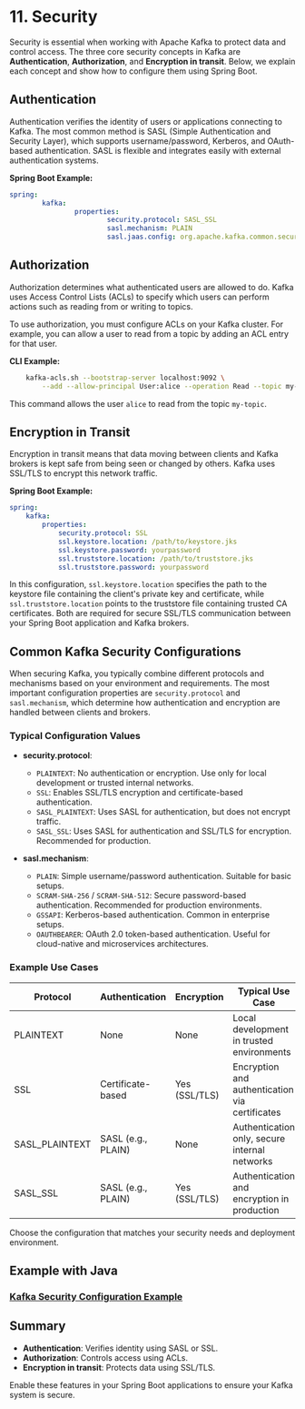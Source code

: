 # 11. Security

Security is essential when working with Apache Kafka to protect data and control access. The three core security concepts in Kafka are **Authentication**, **Authorization**, and **Encryption in transit**. Below, we explain each concept and show how to configure them using Spring Boot.

## Authentication

Authentication verifies the identity of users or applications connecting to Kafka. The most common method is SASL (Simple Authentication and Security Layer), which supports username/password, Kerberos, and OAuth-based authentication. SASL is flexible and integrates easily with external authentication systems.

**Spring Boot Example:**

```yaml
spring:
        kafka:
                properties:
                        security.protocol: SASL_SSL 
                        sasl.mechanism: PLAIN 
                        sasl.jaas.config: org.apache.kafka.common.security.plain.PlainLoginModule required username="user" password="password";
```

## Authorization

Authorization determines what authenticated users are allowed to do. Kafka uses Access Control Lists (ACLs) to specify which users can perform actions such as reading from or writing to topics.

To use authorization, you must configure ACLs on your Kafka cluster. For example, you can allow a user to read from a topic by adding an ACL entry for that user.

**CLI Example:**

```bash
    kafka-acls.sh --bootstrap-server localhost:9092 \
        --add --allow-principal User:alice --operation Read --topic my-topic
```

This command allows the user `alice` to read from the topic `my-topic`.


## Encryption in Transit

Encryption in transit means that data moving between clients and Kafka brokers is kept safe from being seen or changed by others. Kafka uses SSL/TLS to encrypt this network traffic.

**Spring Boot Example:**

```yaml
spring:
    kafka:
        properties:
            security.protocol: SSL
            ssl.keystore.location: /path/to/keystore.jks
            ssl.keystore.password: yourpassword
            ssl.truststore.location: /path/to/truststore.jks
            ssl.truststore.password: yourpassword
```

In this configuration, `ssl.keystore.location` specifies the path to the keystore file containing the client's private key and certificate, while `ssl.truststore.location` points to the truststore file containing trusted CA certificates. Both are required for secure SSL/TLS communication between your Spring Boot application and Kafka brokers.

## Common Kafka Security Configurations

When securing Kafka, you typically combine different protocols and mechanisms based on your environment and requirements. The most important configuration properties are `security.protocol` and `sasl.mechanism`, which determine how authentication and encryption are handled between clients and brokers.

### Typical Configuration Values

- **security.protocol**:
    - `PLAINTEXT`: No authentication or encryption. Use only for local development or trusted internal networks.
    - `SSL`: Enables SSL/TLS encryption and certificate-based authentication.
    - `SASL_PLAINTEXT`: Uses SASL for authentication, but does not encrypt traffic.
    - `SASL_SSL`: Uses SASL for authentication and SSL/TLS for encryption. Recommended for production.

- **sasl.mechanism**:
    - `PLAIN`: Simple username/password authentication. Suitable for basic setups.
    - `SCRAM-SHA-256` / `SCRAM-SHA-512`: Secure password-based authentication. Recommended for production environments.
    - `GSSAPI`: Kerberos-based authentication. Common in enterprise setups.
    - `OAUTHBEARER`: OAuth 2.0 token-based authentication. Useful for cloud-native and microservices architectures.

### Example Use Cases

| Protocol         | Authentication      | Encryption      | Typical Use Case                        |
|------------------|--------------------|-----------------|-----------------------------------------|
| PLAINTEXT        | None               | None            | Local development in trusted environments |
| SSL              | Certificate-based  | Yes (SSL/TLS)   | Encryption and authentication via certificates |
| SASL_PLAINTEXT   | SASL (e.g., PLAIN) | None            | Authentication only, secure internal networks |
| SASL_SSL         | SASL (e.g., PLAIN) | Yes (SSL/TLS)   | Authentication and encryption in production |

Choose the configuration that matches your security needs and deployment environment.

## Example with Java

### [Kafka Security Configuration Example](../examples/kafka-security-config-example)

## Summary

- **Authentication**: Verifies identity using SASL or SSL.
- **Authorization**: Controls access using ACLs.
- **Encryption in transit**: Protects data using SSL/TLS.

Enable these features in your Spring Boot applications to ensure your Kafka system is secure.
